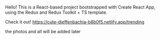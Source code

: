 Hello! This is a React-based project bootstrapped with Create React App, using the Redux and Redux Toolkit + TS template.

 Check it out!
 https://cute-dieffenbachia-b8b0f5.netlify.app/trending
 
 the photos and all will be added later
